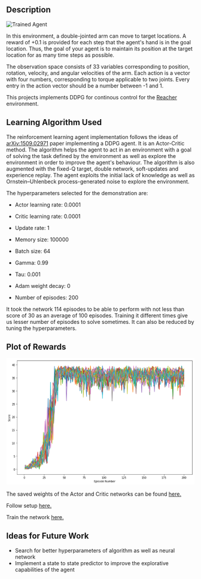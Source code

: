 ## Description

![](https://user-images.githubusercontent.com/10624937/43851024-320ba930-9aff-11e8-8493-ee547c6af349.gif "Trained Agent")

In this environment, a double-jointed arm can move to target locations. A reward of +0.1 is provided for each step that the agent's hand is in the goal location. Thus, the goal of your agent is to maintain its position at the target location for as many time steps as possible.

The observation space consists of 33 variables corresponding to position, rotation, velocity, and angular velocities of the arm. Each action is a vector with four numbers, corresponding to torque applicable to two joints. Every entry in the action vector should be a number between -1 and 1.

This projects implements DDPG for continous control for the [Reacher](https://github.com/Unity-Technologies/ml-agents/blob/master/docs/Learning-Environment-Examples.md#reacher) environment.

## Learning Algorithm Used

The reinforcement learning agent implementation follows the ideas of [arXiv:1509.02971](https://arxiv.org/abs/1511.06581) paper implementing a DDPG agent. It is an Actor-Critic method.
The algorithm helps the agent to act in an environment with a goal of solving the task defined by the environment as well as explore the environment in order to improve the agent's behaviour. The algorithm is also augmented with the fixed-Q target, double network, soft-updates and experience replay.
The agent exploits the initial lack of knowledge as well as Ornstein–Uhlenbeck process-generated noise to explore the environment.


The hyperparameters selected for the demonstration are:

- Actor learning rate: 0.0001
- Critic learning rate: 0.0001
- Update rate: 1
- Memory size: 100000
- Batch size: 64
- Gamma: 0.99
- Tau: 0.001
- Adam weight decay: 0

- Number of episodes: 200

It took the network 114 episodes to be able to perform with not less than score of 30 as an average of 100 episodes.
Training it different times give us lesser number of episodes to solve sometimes. 
It can also be reduced by tuning the hyperparameters.

## Plot of Rewards 

![](https://github.com/prajwalgatti/DRL-Continuous-Control/blob/master/plot.png)

The saved weights of the Actor and Critic networks can be found [here.](https://github.com/prajwalgatti/DRL-Continuous-Control/tree/master/savedmodels)

Follow setup [here.](https://github.com/prajwalgatti/DRL-Continuous-Control/blob/master/Setup.md)

Train the network [here.](https://github.com/prajwalgatti/DRL-Continuous-Control/blob/master/Continuous_Control.ipynb)

## Ideas for Future Work

- Search for better hyperparameters of algorithm as well as neural network
- Implement a state to state predictor to improve the explorative capabilities of the agent
